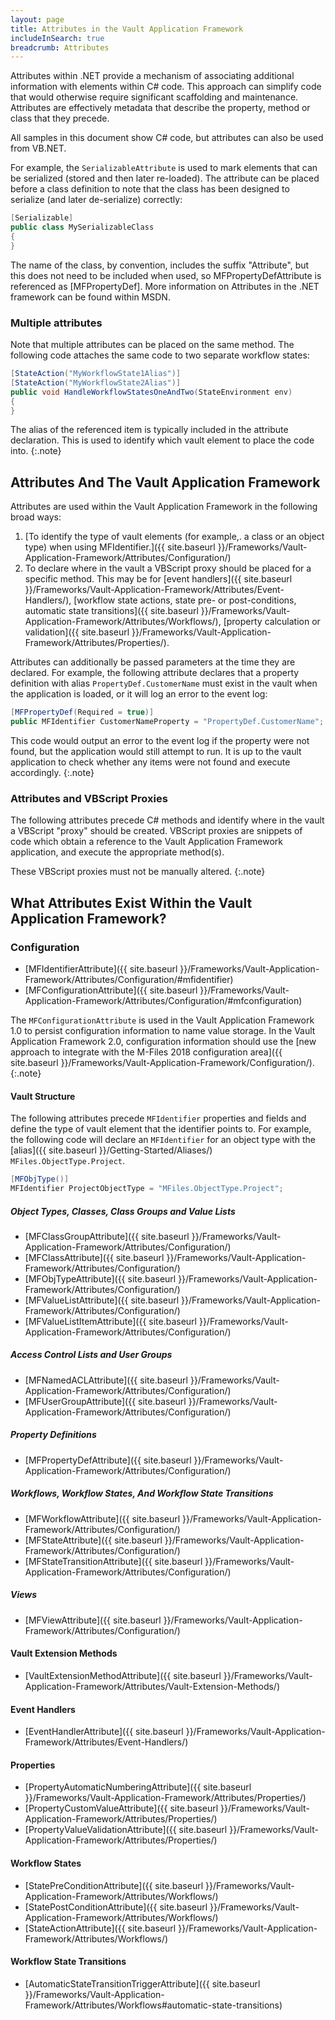 ```yaml
---
layout: page
title: Attributes in the Vault Application Framework
includeInSearch: true
breadcrumb: Attributes
---
```


Attributes within .NET provide a mechanism of associating additional information with elements within C# code.  This approach can simplify code that would otherwise require significant scaffolding and maintenance.  Attributes are effectively metadata that describe the property, method or class that they precede.

All samples in this document show C# code, but attributes can also be used from VB.NET.

For example, the `SerializableAttribute` is used to mark elements that can be serialized (stored and then later re-loaded).  The attribute can be placed before a class definition to note that the class has been designed to serialize (and later de-serialize) correctly:

```csharp
[Serializable]
public class MySerializableClass
{
}
```

<p class="note">The name of the class, by convention, includes the suffix "Attribute", but this does not need to be included when used, so MFPropertyDefAttribute is referenced as [MFPropertyDef].
More information on Attributes in the .NET framework can be found within MSDN.</p>

### Multiple attributes

Note that multiple attributes can be placed on the same method.  The following code attaches the same code to two separate workflow states:

```csharp
[StateAction("MyWorkflowState1Alias")]
[StateAction("MyWorkflowState2Alias")]
public void HandleWorkflowStatesOneAndTwo(StateEnvironment env)
{
}
```

The alias of the referenced item is typically included in the attribute declaration.  This is used to identify which vault element to place the code into.
{:.note}
 
## Attributes And The Vault Application Framework

Attributes are used within the Vault Application Framework in the following broad ways:

1. [To identify the type of vault elements (for example,. a class or an object type) when using MFIdentifier.]({{ site.baseurl }}/Frameworks/Vault-Application-Framework/Attributes/Configuration/)
2. To declare where in the vault a VBScript proxy should be placed for a specific method.  This may be for [event handlers]({{ site.baseurl }}/Frameworks/Vault-Application-Framework/Attributes/Event-Handlers/), [workflow state actions, state pre- or post-conditions, automatic state transitions]({{ site.baseurl }}/Frameworks/Vault-Application-Framework/Attributes/Workflows/), [property calculation or validation]({{ site.baseurl }}/Frameworks/Vault-Application-Framework/Attributes/Properties/).

Attributes can additionally be passed parameters at the time they are declared.  For example, the following attribute declares that a property definition with alias `PropertyDef.CustomerName` must exist in the vault when the application is loaded, or it will log an error to the event log:

```csharp
[MFPropertyDef(Required = true)]
public MFIdentifier CustomerNameProperty = "PropertyDef.CustomerName";
```

This code would output an error to the event log if the property were not found, but the application would still attempt to run.  It is up to the vault application to check whether any items were not found and execute accordingly.
{:.note}

### Attributes and VBScript Proxies

The following attributes precede C# methods and identify where in the vault a VBScript "proxy" should be created.  VBScript proxies are snippets of code which obtain a reference to the Vault Application Framework application, and execute the appropriate method(s).

These VBScript proxies must not be manually altered.
{:.note}

## What Attributes Exist Within the Vault Application Framework?

### Configuration

* [MFIdentifierAttribute]({{ site.baseurl }}/Frameworks/Vault-Application-Framework/Attributes/Configuration/#mfidentifier)
* [MFConfigurationAttribute]({{ site.baseurl }}/Frameworks/Vault-Application-Framework/Attributes/Configuration/#mfconfiguration)

The `MFConfigurationAttribute` is used in the Vault Application Framework 1.0 to persist configuration information to name value storage.  In the Vault Application Framework 2.0, configuration information should use the [new approach to integrate with the M-Files 2018 configuration area]({{ site.baseurl }}/Frameworks/Vault-Application-Framework/Configuration/).
{:.note}

#### Vault Structure

The following attributes precede `MFIdentifier` properties and fields and define the type of vault element that the identifier points to.  For example, the following code will declare an `MFIdentifier` for an object type with the [alias]({{ site.baseurl }}/Getting-Started/Aliases/) `MFiles.ObjectType.Project`.

```csharp
[MFObjType()]
MFIdentifier ProjectObjectType = "MFiles.ObjectType.Project";
```

##### Object Types, Classes, Class Groups and Value Lists

* [MFClassGroupAttribute]({{ site.baseurl }}/Frameworks/Vault-Application-Framework/Attributes/Configuration/)
* [MFClassAttribute]({{ site.baseurl }}/Frameworks/Vault-Application-Framework/Attributes/Configuration/)
* [MFObjTypeAttribute]({{ site.baseurl }}/Frameworks/Vault-Application-Framework/Attributes/Configuration/)
* [MFValueListAttribute]({{ site.baseurl }}/Frameworks/Vault-Application-Framework/Attributes/Configuration/)
* [MFValueListItemAttribute]({{ site.baseurl }}/Frameworks/Vault-Application-Framework/Attributes/Configuration/)

##### Access Control Lists and User Groups

* [MFNamedACLAttribute]({{ site.baseurl }}/Frameworks/Vault-Application-Framework/Attributes/Configuration/)
* [MFUserGroupAttribute]({{ site.baseurl }}/Frameworks/Vault-Application-Framework/Attributes/Configuration/)

##### Property Definitions

* [MFPropertyDefAttribute]({{ site.baseurl }}/Frameworks/Vault-Application-Framework/Attributes/Configuration/)

##### Workflows, Workflow States, And Workflow State Transitions

* [MFWorkflowAttribute]({{ site.baseurl }}/Frameworks/Vault-Application-Framework/Attributes/Configuration/)
* [MFStateAttribute]({{ site.baseurl }}/Frameworks/Vault-Application-Framework/Attributes/Configuration/)
* [MFStateTransitionAttribute]({{ site.baseurl }}/Frameworks/Vault-Application-Framework/Attributes/Configuration/)

##### Views
* [MFViewAttribute]({{ site.baseurl }}/Frameworks/Vault-Application-Framework/Attributes/Configuration/)

#### Vault Extension Methods

* [VaultExtensionMethodAttribute]({{ site.baseurl }}/Frameworks/Vault-Application-Framework/Attributes/Vault-Extension-Methods/)

#### Event Handlers

* [EventHandlerAttribute]({{ site.baseurl }}/Frameworks/Vault-Application-Framework/Attributes/Event-Handlers/)

#### Properties

* [PropertyAutomaticNumberingAttribute]({{ site.baseurl }}/Frameworks/Vault-Application-Framework/Attributes/Properties/)
* [PropertyCustomValueAttribute]({{ site.baseurl }}/Frameworks/Vault-Application-Framework/Attributes/Properties/)
* [PropertyValueValidationAttribute]({{ site.baseurl }}/Frameworks/Vault-Application-Framework/Attributes/Properties/)

#### Workflow States

* [StatePreConditionAttribute]({{ site.baseurl }}/Frameworks/Vault-Application-Framework/Attributes/Workflows/)
* [StatePostConditionAttribute]({{ site.baseurl }}/Frameworks/Vault-Application-Framework/Attributes/Workflows/)
* [StateActionAttribute]({{ site.baseurl }}/Frameworks/Vault-Application-Framework/Attributes/Workflows/)

#### Workflow State Transitions

* [AutomaticStateTransitionTriggerAttribute]({{ site.baseurl }}/Frameworks/Vault-Application-Framework/Attributes/Workflows#automatic-state-transitions)
